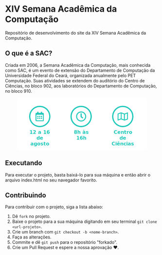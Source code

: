 # XIV Semana Acadêmica da Computação

Repositório de desenvolvimento do site da XIV Semana Acadêmica da Computação.

## O que é a SAC?

Criada em 2006, a Semana Acadêmica da Computação, mais conhecida como SAC, é um evento de extensão do Departamento de Computação da Universidade Federal do Ceará, organizada anualmente pelo PET Computação. Suas atividades se extendem do auditório do Centro de Ciências, no bloco 902, aos laboratórios do Departamento de Computação, no bloco 910.

<p align="center">
	<img src=".github/data-sac.png">
</p>

## Executando

Para executar o projeto, basta baixá-lo para sua máquina e então abrir o arquivo index.html no seu navegador favorito.

## Contribuindo

Para contribuir com o projeto, siga a lista abaixo:

1. Dê `fork` no projeto.
2. Baixe o projeto para a sua máquina digitando em seu terminal `git clone <url-projeto>`.
3. Crie um branch com `git checkout -b <nome-branch>`.
4. Faça as alterações.
5. Commite e dê `git push` para o repositório "forkado".
6. Crie um Pull Request e espere a nossa aprovação :heart:.